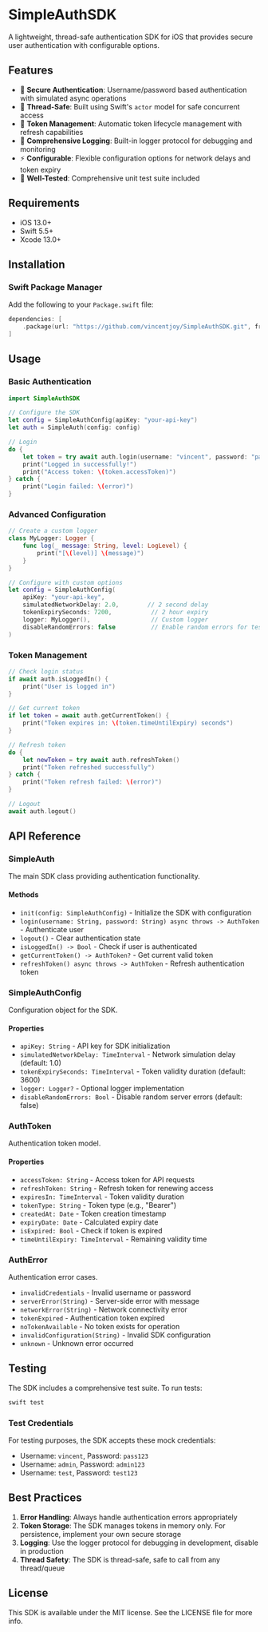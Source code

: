

# SimpleAuthSDK

A lightweight, thread-safe authentication SDK for iOS that provides secure user authentication with configurable options.

## Features

- 🔐 **Secure Authentication**: Username/password based authentication with simulated async operations
- 🧵 **Thread-Safe**: Built using Swift's `actor` model for safe concurrent access
- 🔄 **Token Management**: Automatic token lifecycle management with refresh capabilities
- 📝 **Comprehensive Logging**: Built-in logger protocol for debugging and monitoring
- ⚡ **Configurable**: Flexible configuration options for network delays and token expiry
- 🧪 **Well-Tested**: Comprehensive unit test suite included

## Requirements

- iOS 13.0+
- Swift 5.5+
- Xcode 13.0+

## Installation

### Swift Package Manager

Add the following to your `Package.swift` file:

```swift
dependencies: [
    .package(url: "https://github.com/vincentjoy/SimpleAuthSDK.git", from: "1.0.0")
]
```

## Usage

### Basic Authentication

```swift
import SimpleAuthSDK

// Configure the SDK
let config = SimpleAuthConfig(apiKey: "your-api-key")
let auth = SimpleAuth(config: config)

// Login
do {
    let token = try await auth.login(username: "vincent", password: "pass123")
    print("Logged in successfully!")
    print("Access token: \(token.accessToken)")
} catch {
    print("Login failed: \(error)")
}
```

### Advanced Configuration

```swift
// Create a custom logger
class MyLogger: Logger {
    func log(_ message: String, level: LogLevel) {
        print("[\(level)] \(message)")
    }
}

// Configure with custom options
let config = SimpleAuthConfig(
    apiKey: "your-api-key",
    simulatedNetworkDelay: 2.0,        // 2 second delay
    tokenExpirySeconds: 7200,           // 2 hour expiry
    logger: MyLogger(),                 // Custom logger
    disableRandomErrors: false          // Enable random errors for testing
)
```

### Token Management

```swift
// Check login status
if await auth.isLoggedIn() {
    print("User is logged in")
}

// Get current token
if let token = await auth.getCurrentToken() {
    print("Token expires in: \(token.timeUntilExpiry) seconds")
}

// Refresh token
do {
    let newToken = try await auth.refreshToken()
    print("Token refreshed successfully")
} catch {
    print("Token refresh failed: \(error)")
}

// Logout
await auth.logout()
```

## API Reference

### SimpleAuth

The main SDK class providing authentication functionality.

#### Methods

- `init(config: SimpleAuthConfig)` - Initialize the SDK with configuration
- `login(username: String, password: String) async throws -> AuthToken` - Authenticate user
- `logout()` - Clear authentication state
- `isLoggedIn() -> Bool` - Check if user is authenticated
- `getCurrentToken() -> AuthToken?` - Get current valid token
- `refreshToken() async throws -> AuthToken` - Refresh authentication token

### SimpleAuthConfig

Configuration object for the SDK.

#### Properties

- `apiKey: String` - API key for SDK initialization
- `simulatedNetworkDelay: TimeInterval` - Network simulation delay (default: 1.0)
- `tokenExpirySeconds: TimeInterval` - Token validity duration (default: 3600)
- `logger: Logger?` - Optional logger implementation
- `disableRandomErrors: Bool` - Disable random server errors (default: false)

### AuthToken

Authentication token model.

#### Properties

- `accessToken: String` - Access token for API requests
- `refreshToken: String` - Refresh token for renewing access
- `expiresIn: TimeInterval` - Token validity duration
- `tokenType: String` - Token type (e.g., "Bearer")
- `createdAt: Date` - Token creation timestamp
- `expiryDate: Date` - Calculated expiry date
- `isExpired: Bool` - Check if token is expired
- `timeUntilExpiry: TimeInterval` - Remaining validity time

### AuthError

Authentication error cases.

- `invalidCredentials` - Invalid username or password
- `serverError(String)` - Server-side error with message
- `networkError(String)` - Network connectivity error
- `tokenExpired` - Authentication token expired
- `noTokenAvailable` - No token exists for operation
- `invalidConfiguration(String)` - Invalid SDK configuration
- `unknown` - Unknown error occurred

## Testing

The SDK includes a comprehensive test suite. To run tests:

```bash
swift test
```

### Test Credentials

For testing purposes, the SDK accepts these mock credentials:
- Username: `vincent`, Password: `pass123`
- Username: `admin`, Password: `admin123`
- Username: `test`, Password: `test123`

## Best Practices

1. **Error Handling**: Always handle authentication errors appropriately
2. **Token Storage**: The SDK manages tokens in memory only. For persistence, implement your own secure storage
3. **Logging**: Use the logger protocol for debugging in development, disable in production
4. **Thread Safety**: The SDK is thread-safe, safe to call from any thread/queue

## License

This SDK is available under the MIT license. See the LICENSE file for more info.
